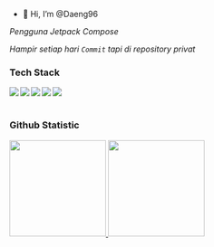 - 👋 Hi, I’m @Daeng96

*Pengguna Jetpack Compose*

*Hampir setiap hari `Commit` tapi di repository privat*

### Tech Stack
  <img align="left" src="https://img.shields.io/badge/git-%23F05033.svg?logo=git&logoColor=white"/>
  <img align="left" src="https://img.shields.io/badge/Android-3DDC84?logo=android&logoColor=white" />
  <img align="left" src="https://img.shields.io/badge/java-%23ED8B00.svg?logo=java&logoColor=white"/>
  <img align="left" src="https://img.shields.io/badge/kotlin-%230095D5.svg?logo=kotlin&logoColor=white"/>
  <img align="left" src="https://img.shields.io/badge/IntelliJIDEA-000000.svg?logo=intellij-idea&logoColor=white"/>
  <br><br>

### Github Statistic
<p align="left">
<a href="https://github.com/gilangadhan">
<img height="170em" src="https://github-readme-stats-eight-theta.vercel.app/api/top-langs/?username=gilangadhan&layout=compact&langs_count=8&theme=buefy"/>
<img height="170em" src="https://github-readme-stats-eight-theta.vercel.app/api?username=gilangadhan&show_icons=true&theme=buefy&include_all_commits=true&count_private=true"/>
</a>
</p>
